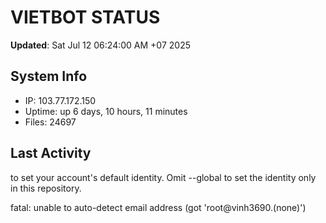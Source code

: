 # VIETBOT STATUS
**Updated**: Sat Jul 12 06:24:00 AM +07 2025

## System Info
- IP: 103.77.172.150
- Uptime: up 6 days, 10 hours, 11 minutes
- Files: 24697

## Last Activity

to set your account's default identity.
Omit --global to set the identity only in this repository.

fatal: unable to auto-detect email address (got 'root@vinh3690.(none)')
